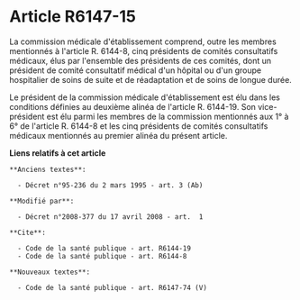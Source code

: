 # Article R6147-15

La commission médicale d'établissement comprend, outre les membres mentionnés à l'article R. 6144-8, cinq présidents de
comités consultatifs médicaux, élus par l'ensemble des présidents de ces comités, dont un président de comité consultatif
médical d'un hôpital ou d'un groupe hospitalier de soins de suite et de réadaptation et de soins de longue durée. 

Le président de la commission médicale d'établissement est élu dans les conditions définies au deuxième alinéa de l'article
R. 6144-19. Son vice-président est élu parmi les membres de la commission mentionnés aux 1° à 6° de l'article R. 6144-8 et
les cinq présidents de comités consultatifs médicaux mentionnés au premier alinéa du présent article.

**Liens relatifs à cet article**

	**Anciens textes**:

	  - Décret n°95-236 du 2 mars 1995 - art. 3 (Ab)

	**Modifié par**:

	  - Décret n°2008-377 du 17 avril 2008 - art.  1

	**Cite**:

	  - Code de la santé publique - art. R6144-19
	  - Code de la santé publique - art. R6144-8

	**Nouveaux textes**:

	  - Code de la santé publique - art. R6147-74 (V)
